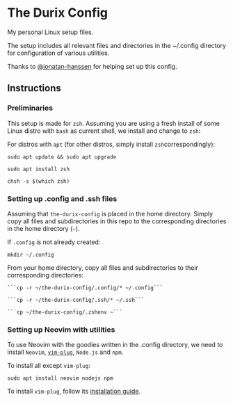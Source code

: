 # The Durix Config

My personal Linux setup files.

The setup includes all relevant files and directories in the ~/.config directory for configuration of various utilities.

Thanks to [@jonatan-hanssen](https://github.com/jonatan-hanssen) for helping set up this config.

## Instructions

### Preliminaries

This setup is made for `zsh`. Assuming you are using a fresh install of some Linux distro with `bash` as current shell, we install and change to `zsh`:

For distros with `apt` (for other distros, simply install `zsh`correspondingly):
    
    sudo apt update && sudo apt upgrade

    sudo apt install zsh

    chsh -s $(which zsh)

### Setting up .config and .ssh files

Assuming that `the-durix-config` is placed in the home directory. Simply copy all files and subdirectories in this repo to the corresponding directories in the home directory (`~`).

If `.config` is not already created:

    mkdir ~/.config

From your home directory, copy all files and subdirectories to their corresponding directories:

    ```cp -r ~/the-durix-config/.config/* ~/.config```
    
    ```cp -r ~/the-durix-config/.ssh/* ~/.ssh```

    ```cp ~/the-durix-config/.zshenv ~```

### Setting up Neovim with utilities

To use Neovim with the goodies written in the .config directory, we need to install `Neovim`, [`vim-plug`](https://github.com/junegunn/vim-plug), `Node.js` and `npm`.

To install all except `vim-plug`:

    sudo apt install neovim nodejs npm

To install `vim-plug`, follow its [installation guide](https://github.com/junegunn/vim-plug).
